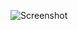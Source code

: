 ![Screenshot](https://raw.githubusercontent.com/Cryakl/Ultimate-RAT-Collection/refs/heads/main/CodeShell/CodeShell%20v1.3/Screenshot.png)
